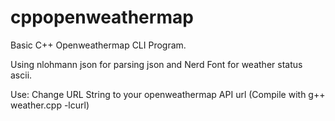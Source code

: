 # cppopenweathermap
Basic C++ Openweathermap CLI Program.

Using nlohmann json for parsing json and Nerd Font for weather status ascii.

Use:
Change URL String to your openweathermap API url (Compile with g++ weather.cpp -lcurl)
